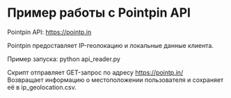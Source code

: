# Пример работы с Pointpin API

Pointpin API: https://pointp.in

Pointpin предоставляет IP-геолокацию и локальные данные клиента.

Пример запуска:
python api_reader.py

Скрипт отправляет GET-запрос по адресу https://pointp.in/  
Возвращает информацию о местоположении пользователя и сохраняет её в ip_geolocation.csv.